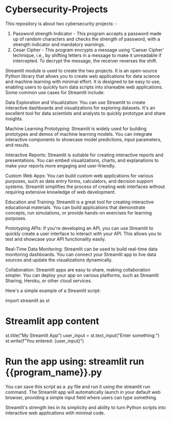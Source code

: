 # Cybersecurity-Projects
This repository is about two cybersecurity projects: -

1) Password strength Indicator - This program accepts a password made up of random characters and checks the strength of password, with a strength indicator and mandatory warnings.
2) Cesar Cipher - This program encrypts a message using ‘Caesar Cipher’ technique, i.e., by shifting letters in a message to make it unreadable if intercepted. To decrypt the message, the receiver reverses the shift.

Streamlit module is used to create the two projects. It is an open-source Python library that allows you to create web applications for data science and machine learning with minimal effort. It is designed to be easy to use, enabling users to quickly turn data scripts into shareable web applications. Some common use cases for Streamlit include:

Data Exploration and Visualization: You can use Streamlit to create interactive dashboards and visualizations for exploring datasets. It's an excellent tool for data scientists and analysts to quickly prototype and share insights.

Machine Learning Prototyping: Streamlit is widely used for building prototypes and demos of machine learning models. You can integrate interactive components to showcase model predictions, input parameters, and results.

Interactive Reports: Streamlit is suitable for creating interactive reports and presentations. You can embed visualizations, charts, and explanations to make your reports more engaging and user-friendly.

Custom Web Apps: You can build custom web applications for various purposes, such as data entry forms, calculators, and decision support systems. Streamlit simplifies the process of creating web interfaces without requiring extensive knowledge of web development.

Education and Training: Streamlit is a great tool for creating interactive educational materials. You can build applications that demonstrate concepts, run simulations, or provide hands-on exercises for learning purposes.

Prototyping APIs: If you're developing an API, you can use Streamlit to quickly create a user interface to interact with your API. This allows you to test and showcase your API functionality easily.

Real-Time Data Monitoring: Streamlit can be used to build real-time data monitoring dashboards. You can connect your Streamlit app to live data sources and update the visualizations dynamically.

Collaboration: Streamlit apps are easy to share, making collaboration simpler. You can deploy your app on various platforms, such as Streamlit Sharing, Heroku, or other cloud services.

Here's a simple example of a Streamlit script:

import streamlit as st

# Streamlit app content
st.title("My Streamlit App")
user_input = st.text_input("Enter something:")
st.write(f"You entered: {user_input}")

# Run the app using: streamlit run {{program_name}}.py
You can save this script as a .py file and run it using the streamlit run command. The Streamlit app will automatically launch in your default web browser, providing a simple input field where users can type something.

Streamlit's strength lies in its simplicity and ability to turn Python scripts into interactive web applications with minimal code.
